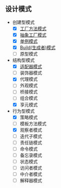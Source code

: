 ## 设计模式
- 创建型模式 
    - [x] [工厂方法模式](https://github.com/Cynaith/Java-Daily-Interview/blob/master/JavaSE%E9%AB%98%E7%BA%A7/%E8%AE%BE%E8%AE%A1%E6%A8%A1%E5%BC%8F/%E5%B7%A5%E5%8E%82%E6%A8%A1%E5%BC%8F.md)
    - [x] [抽象工厂模式](https://github.com/Cynaith/Java-Daily-Interview/blob/master/JavaSE%E9%AB%98%E7%BA%A7/%E8%AE%BE%E8%AE%A1%E6%A8%A1%E5%BC%8F/%E5%B7%A5%E5%8E%82%E6%A8%A1%E5%BC%8F.md)
    - [x] [单例模式](https://github.com/Cynaith/Java-Daily-Interview/blob/master/JavaSE%E9%AB%98%E7%BA%A7/%E8%AE%BE%E8%AE%A1%E6%A8%A1%E5%BC%8F/%E5%8D%95%E4%BE%8B%E6%A8%A1%E5%BC%8F.md) 
    - [x] [Build(生成者)模式](https://github.com/Cynaith/Java-Daily-Interview/blob/master/JavaSE%E9%AB%98%E7%BA%A7/%E8%AE%BE%E8%AE%A1%E6%A8%A1%E5%BC%8F/%E5%BB%BA%E9%80%A0%E8%80%85%E6%A8%A1%E5%BC%8F.md)
    - [ ] 原型模式
- 结构型模式
    - [x] [适配器模式](https://github.com/Cynaith/Java-Daily-Interview/blob/master/JavaSE%E9%AB%98%E7%BA%A7/%E8%AE%BE%E8%AE%A1%E6%A8%A1%E5%BC%8F/%E9%80%82%E9%85%8D%E5%99%A8%E6%A8%A1%E5%BC%8F.md)
    - [ ] 装饰器模式
    - [x] 代理模式
    - [ ] 外观模式
    - [ ] 桥接模式
    - [ ] 组合模式
    - [x] 享元模式
- 行为型模式
    - [x] 策略模式
    - [ ] 模板方法模式
    - [x] 观察者模式
    - [ ] 迭代子模式
    - [ ] 责任链模式
    - [ ] 命令模式
    - [ ] 备忘录模式
    - [ ] 状态模式
    - [ ] 访问者模式
    - [ ] 中介者模式
    - [ ] 解释器模式